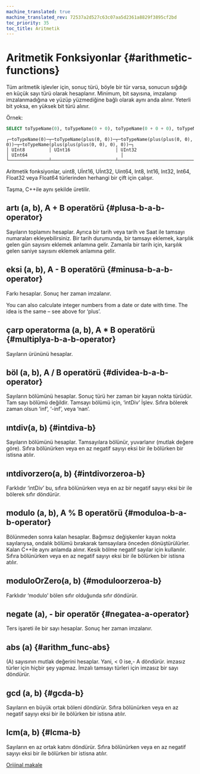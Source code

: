 ```yaml
---
machine_translated: true
machine_translated_rev: 72537a2d527c63c07aa5d2361a8829f3895cf2bd
toc_priority: 35
toc_title: Aritmetik
---
```


# Aritmetik Fonksiyonlar {#arithmetic-functions}

Tüm aritmetik işlevler için, sonuç türü, böyle bir tür varsa, sonucun sığdığı en küçük sayı türü olarak hesaplanır. Minimum, bit sayısına, imzalanıp imzalanmadığına ve yüzüp yüzmediğine bağlı olarak aynı anda alınır. Yeterli bit yoksa, en yüksek bit türü alınır.

Örnek:

``` sql
SELECT toTypeName(0), toTypeName(0 + 0), toTypeName(0 + 0 + 0), toTypeName(0 + 0 + 0 + 0)
```

``` text
┌─toTypeName(0)─┬─toTypeName(plus(0, 0))─┬─toTypeName(plus(plus(0, 0), 0))─┬─toTypeName(plus(plus(plus(0, 0), 0), 0))─┐
│ UInt8         │ UInt16                 │ UInt32                          │ UInt64                                   │
└───────────────┴────────────────────────┴─────────────────────────────────┴──────────────────────────────────────────┘
```

Aritmetik fonksiyonlar, uint8, Uİnt16, Uİnt32, Uint64, Int8, Int16, Int32, Int64, Float32 veya Float64 türlerinden herhangi bir çift için çalışır.

Taşma, C++ile aynı şekilde üretilir.

## artı (a, b), A + B operatörü {#plusa-b-a-b-operator}

Sayıların toplamını hesaplar.
Ayrıca bir tarih veya tarih ve Saat ile tamsayı numaraları ekleyebilirsiniz. Bir tarih durumunda, bir tamsayı eklemek, karşılık gelen gün sayısını eklemek anlamına gelir. Zamanla bir tarih için, karşılık gelen saniye sayısını eklemek anlamına gelir.

## eksi (a, b), A - B operatörü {#minusa-b-a-b-operator}

Farkı hesaplar. Sonuç her zaman imzalanır.

You can also calculate integer numbers from a date or date with time. The idea is the same – see above for ‘plus’.

## çarp operatorma (a, b), A \* B operatörü {#multiplya-b-a-b-operator}

Sayıların ürününü hesaplar.

## böl (a, b), A / B operatörü {#dividea-b-a-b-operator}

Sayıların bölümünü hesaplar. Sonuç türü her zaman bir kayan nokta türüdür.
Tam sayı bölümü değildir. Tamsayı bölümü için, ‘intDiv’ İşlev.
Sıfıra bölerek zaman olsun ‘inf’, ‘-inf’, veya ‘nan’.

## ıntdiv(a, b) {#intdiva-b}

Sayıların bölümünü hesaplar. Tamsayılara bölünür, yuvarlanır (mutlak değere göre).
Sıfıra bölünürken veya en az negatif sayıyı eksi bir ile bölürken bir istisna atılır.

## ıntdivorzero(a, b) {#intdivorzeroa-b}

Farklıdır ‘intDiv’ bu, sıfıra bölünürken veya en az bir negatif sayıyı eksi bir ile bölerek sıfır döndürür.

## modulo (a, b), A % B operatörü {#moduloa-b-a-b-operator}

Bölünmeden sonra kalan hesaplar.
Bağımsız değişkenler kayan nokta sayılarıysa, ondalık bölümü bırakarak tamsayılara önceden dönüştürülürler.
Kalan C++ile aynı anlamda alınır. Kesik bölme negatif sayılar için kullanılır.
Sıfıra bölünürken veya en az negatif sayıyı eksi bir ile bölürken bir istisna atılır.

## moduloOrZero(a, b) {#moduloorzeroa-b}

Farklıdır ‘modulo’ bölen sıfır olduğunda sıfır döndürür.

## negate (a), - bir operatör {#negatea-a-operator}

Ters işareti ile bir sayı hesaplar. Sonuç her zaman imzalanır.

## abs (a) {#arithm_func-abs}

\(A\) sayısının mutlak değerini hesaplar. Yani, \< 0 ise,- A döndürür. imzasız türler için hiçbir şey yapmaz. İmzalı tamsayı türleri için imzasız bir sayı döndürür.

## gcd (a, b) {#gcda-b}

Sayıların en büyük ortak böleni döndürür.
Sıfıra bölünürken veya en az negatif sayıyı eksi bir ile bölürken bir istisna atılır.

## lcm(a, b) {#lcma-b}

Sayıların en az ortak katını döndürür.
Sıfıra bölünürken veya en az negatif sayıyı eksi bir ile bölürken bir istisna atılır.

[Orijinal makale](https://clickhouse.tech/docs/en/query_language/functions/arithmetic_functions/) <!--hide-->
